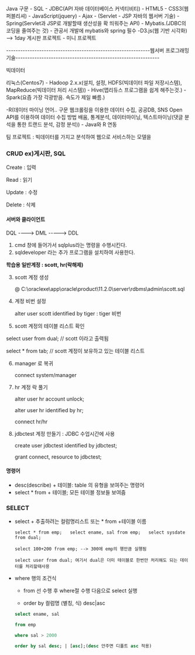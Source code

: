 Java 구문 - SQL - JDBC(API 자바 데이터베이스 커넥티비티) - HTML5 - CSS3(웹 퍼블리셔) - JavaScript(jquery) - Ajax - (Servlet - JSP 자바의 웹서버 기술) - Spring(Servlet과 JSP로 개발할때 생산성을 확 띄워주는 API) - Mybatis.(JDBC의 코딩을 줄여주는 것) - 관공서 개발에 mybatis와 spring 필수    -D3.js(웹 기반 시각화)  --> 1day 게시판 프로젝트 - 미니 프로젝트

-------------------------------------------------------------웹서버 프로그래밍 기술-------------------------------------------------------------

빅데이터 

리눅스(Centos7) - Hadoop 2.x.x(설치, 설정, HDFS(빅데이터 파일 저장시스템), MapReduce(빅데이터 처리 시스템)) - Hive(맵리듀스 프로그램을 쉽게 해주는것.) - Spark(요즘 가장 각광받음. 속도가 제일 빠름.) 

-R(데이터 마이닝 언어.. 구문 웹크롤링을 이용한 데이터 수집, 공공DB, SNS Open API를 이용하여 데이터 수집 방법 배움, 통계분석, 데이터마이닝, 텍스트마이닝(댓글 분석을 통한 트랜드 분석, 감정 분석)) - Java와 R 연동

팀 프로젝트 : 빅데이터를 가지고 분석하여 웹으로 서비스하는 모델을  



### CRUD ex)게시판, SQL

Create : 입력

Read : 읽기

Update : 수정

Delete : 삭제



#### 서버와 클라이언트

DQL ----> DML -----> DDL

1. cmd 창에 들어가서 sqlplus라는 명령을 수행시킨다.
2. sqldeveloper 라는 추가 프로그램을 설치하여 사용한다.

**학습용 일반계정 : scott, hr(락해제)**

3. scott 계정 생성

   @ C:\oraclexe\app\oracle\product\11.2.0\server\rdbms\admin\scott.sql

4. 계정 비번 설정

   alter user scott identified by tiger : tiger 비번

5.  scott 계정의 테이블 리스트 확인

   select user from dual;  // scott 이라고 출력됨

   select * from tab;   	// scott 계정이 보유하고 있는 테이블 리스트

6. manager 로 복귀

   connect system/manager

7. hr 계정 락 풀기

   alter user hr account unlock;

   alter user hr identified by hr;

   connect hr/hr

8. jdbctest 계정 만들기 : JDBC 수업시간에 사용

   create user jdbctest identified by jdbctest;

   grant connect, resource to jdbctest;



#### 명령어

- desc(describe)  + 테이블: table 의 유형을 보여주는 명령어
- select * from + 테이블; 모든 테이블 정보들 보여줌



### SELECT

- select + 추출하려는 컬럼명리스트 또는 * from +테이블 이름

  ```
  select * from emp;   select ename, sal from emp;   select sysdate from dual;
  
  select 100+200 from emp; --> 300에 emp의 행만큼 실행됨
  
  select user from dual; 여기서 dual은 더미 테이블로 한번만 처리해도 되는 데이터를 처리할때사용
  ```

  

- where 행의 조건식

  - from 선 수행 후 where절 수행 다음으로 select 실행

  - order by 컬럼명 (별칭, 식) desc|asc

  ```sql
  select ename, sal 
  
  from emp
  
  where sal > 2000
  
  order by sal desc; | [asc];(desc 안주면 디폴트 asc 적용)
  ```

  

  